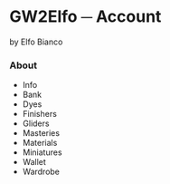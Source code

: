 # GW2Elfo ─ Account
by Elfo Bianco

### About
* Info
* Bank
* Dyes
* Finishers
* Gliders
* Masteries
* Materials
* Miniatures
* Wallet
* Wardrobe
